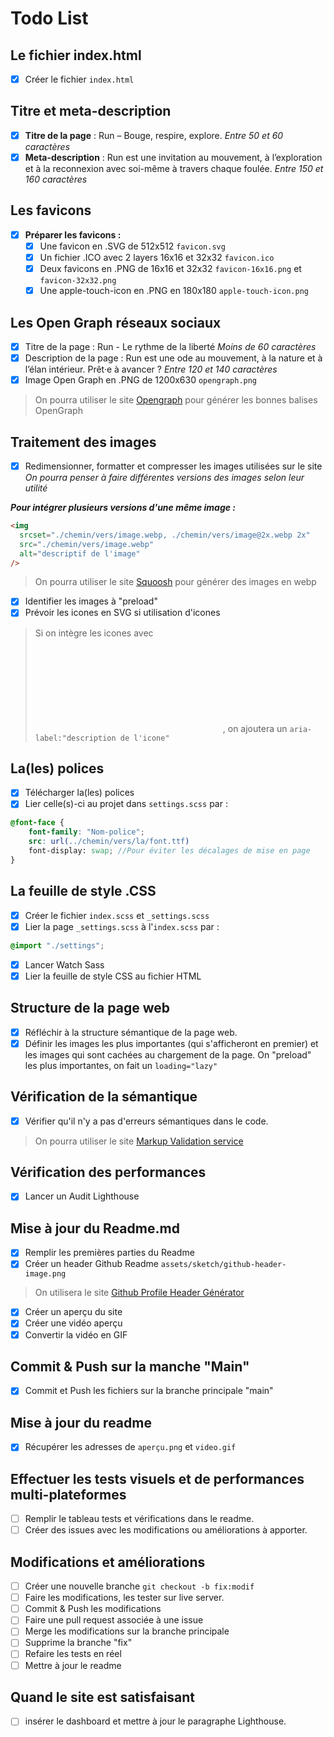 # Todo List

## Le fichier index.html

- [x] Créer le fichier `index.html`

## Titre et meta-description

- [x] **Titre de la page** : Run – Bouge, respire, explore.
      _Entre 50 et 60 caractères_
- [x] **Meta-description** : Run est une invitation au mouvement, à l’exploration et à la reconnexion avec soi-même à travers chaque foulée.
      _Entre 150 et 160 caractères_

## Les favicons

- [x] **Préparer les favicons :**
  - [x] Une favicon en .SVG de 512x512 `favicon.svg`
  - [x] Un fichier .ICO avec 2 layers 16x16 et 32x32 `favicon.ico`
  - [x] Deux favicons en .PNG de 16x16 et 32x32 `favicon-16x16.png` et `favicon-32x32.png`
  - [x] Une apple-touch-icon en .PNG en 180x180 `apple-touch-icon.png`

## Les Open Graph réseaux sociaux

- [x] Titre de la page : Run - Le rythme de la liberté
      _Moins de 60 caractères_
- [x] Description de la page : Run est une ode au mouvement, à la nature et à l’élan intérieur. Prêt·e à avancer ?
      _Entre 120 et 140 caractères_
- [x] Image Open Graph en .PNG de 1200x630 `opengraph.png`

> On pourra utiliser le site [Opengraph](https://www.opengraph.xyz) pour générer les bonnes balises OpenGraph

## Traitement des images

- [x] Redimensionner, formatter et compresser les images utilisées sur le site
      _On pourra penser à faire différentes versions des images selon leur utilité_

**_Pour intégrer plusieurs versions d'une même image :_**

```html
<img
  srcset="./chemin/vers/image.webp, ./chemin/vers/image@2x.webp 2x"
  src="./chemin/vers/image.webp"
  alt="descriptif de l'image"
/>
```

> On pourra utiliser le site [Squoosh](https://squoosh.app/) pour générer des images en webp

- [x] Identifier les images à "preload"
- [x] Prévoir les icones en SVG si utilisation d'icones

> Si on intègre les icones avec <svg> et non avec <img>, on ajoutera un `aria-label:"description de l'icone"`

## La(les) polices

- [x] Télécharger la(les) polices
- [x] Lier celle(s)-ci au projet dans `settings.scss` par :

```scss
@font-face {
    font-family: "Nom-police";
    src: url(../chemin/vers/la/font.ttf)
    font-display: swap; //Pour éviter les décalages de mise en page
}
```

## La feuille de style .CSS

- [x] Créer le fichier `index.scss` et `_settings.scss`
- [x] Lier la page `_settings.scss` à l'`index.scss` par :

```scss
@import "./settings";
```

- [x] Lancer Watch Sass
- [x] Lier la feuille de style CSS au fichier HTML

## Structure de la page web

- [x] Réfléchir à la structure sémantique de la page web.
- [x] Définir les images les plus importantes (qui s'afficheront en premier) et les images qui sont cachées au chargement de la page. On "preload" les plus importantes, on fait un `loading="lazy"`

## Vérification de la sémantique

- [x] Vérifier qu'il n'y a pas d'erreurs sémantiques dans le code.

> On pourra utiliser le site [Markup Validation service](https://validator.w3.org/)

## Vérification des performances

- [x] Lancer un Audit Lighthouse

## Mise à jour du Readme.md

- [x] Remplir les premières parties du Readme
- [x] Créer un header Github Readme `assets/sketch/github-header-image.png`

> On utilisera le site [Github Profile Header Générator](https://leviarista.github.io/github-profile-header-generator/)

- [x] Créer un aperçu du site
- [x] Créer une vidéo aperçu
- [x] Convertir la vidéo en GIF

## Commit & Push sur la manche "Main"

- [x] Commit et Push les fichiers sur la branche principale "main"

## Mise à jour du readme

- [x] Récupérer les adresses de `aperçu.png` et `video.gif`

## Effectuer les tests visuels et de performances multi-plateformes

- [ ] Remplir le tableau tests et vérifications dans le readme.
- [ ] Créer des issues avec les modifications ou améliorations à apporter.

## Modifications et améliorations

- [ ] Créer une nouvelle branche `git checkout -b fix:modif`
- [ ] Faire les modifications, les tester sur live server.
- [ ] Commit & Push les modifications
- [ ] Faire une pull request associée à une issue
- [ ] Merge les modifications sur la branche principale
- [ ] Supprime la branche "fix"
- [ ] Refaire les tests en réel
- [ ] Mettre à jour le readme

## Quand le site est satisfaisant

- [ ] insérer le dashboard et mettre à jour le paragraphe Lighthouse.
